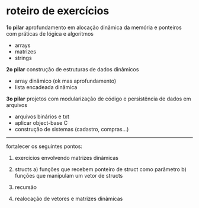 # roteiro de exercícios

**1o pilar**
aprofundamento em alocação dinâmica da memória e ponteiros com práticas de lógica e algoritmos
- arrays
- matrizes
- strings


**2o pilar**
construção de estruturas de dados dinâmicos
* array dinâmico (ok mas aprofundamento)
* lista encadeada dinâmica

**3o pilar**
projetos com modularização de código e persistência de dados em arquivos
* arquivos binários e txt
* aplicar object-base C
* construção de sistemas (cadastro, compras...)

---

fortalecer os seguintes pontos:

1. exercícios envolvendo matrizes dinâmicas

2. structs
a) funções que recebem ponteiro de struct como parâmetro
b) funções que manipulam um vetor de structs

3. recursão

4. realocação de vetores e matrizes dinâmicas